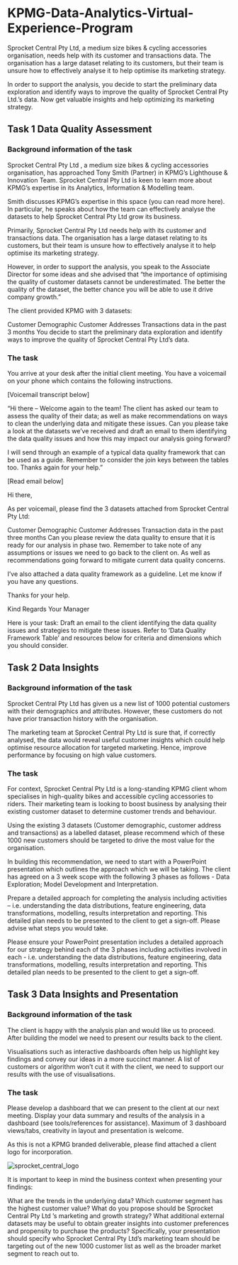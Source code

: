 # KPMG-Data-Analytics-Virtual-Experience-Program

Sprocket Central Pty Ltd, a medium size bikes & cycling accessories organisation, needs help with its customer and transactions data. The organisation has a large dataset relating to its customers, but their team is unsure how to effectively analyse it to help optimise its marketing strategy. 

In order to support the analysis, you decide to start the preliminary data exploration and identify ways to improve the quality of Sprocket Central Pty Ltd.’s data. Now get valuable insights and help optimizing its marketing strategy.    


## Task 1 Data Quality Assessment

### Background information of the task

Sprocket Central Pty Ltd , a medium size bikes & cycling accessories organisation, has approached Tony Smith (Partner) in KPMG’s Lighthouse & Innovation Team. Sprocket Central Pty Ltd  is keen to learn more about KPMG’s expertise in its Analytics, Information & Modelling team. 

Smith discusses KPMG’s expertise in this space (you can read more here). In particular, he speaks about how the team can effectively analyse the datasets to help Sprocket Central Pty Ltd grow its business.

Primarily, Sprocket Central Pty Ltd needs help with its customer and transactions data. The organisation has a large dataset relating to its customers, but their team is unsure how to effectively analyse it to help optimise its marketing strategy. 

However, in order to support the analysis, you speak to the Associate Director for some ideas and she advised that “the importance of optimising the quality of customer datasets cannot be underestimated. The better the quality of the dataset, the better chance you will be able to use it drive company growth.”

The client provided KPMG with 3 datasets:

Customer Demographic 
Customer Addresses
Transactions data in the past 3 months
You decide to start the preliminary data exploration and identify ways to improve the quality of Sprocket Central Pty Ltd’s data.

### The task

You arrive at your desk after the initial client meeting. You have a voicemail on your phone which contains the following instructions.



[Voicemail transcript below]

“Hi there – Welcome again to the team! The client has asked our team to assess the quality of their data; as well as make recommendations on ways to clean the underlying data and mitigate these issues.  Can you please take a look at the datasets we’ve received and draft an email to them identifying the data quality issues and how this may impact our analysis going forward?

I will send through an example of a typical data quality framework that can be used as a guide. Remember to consider the join keys between the tables too. Thanks again for your help.”


[Read email below]

Hi there,

As per voicemail, please find the 3 datasets attached from Sprocket Central Pty Ltd:

Customer Demographic 
Customer Addresses
Transaction data in the past three months
Can you please review the data quality to ensure that it is ready for our analysis in phase two. Remember to take note of any assumptions or issues we need to go back to the client on. As well as recommendations going forward to mitigate current data quality concerns.

I’ve also attached a data quality framework as a guideline. Let me know if you have any questions.

Thanks for your help.

Kind Regards
Your Manager

Here is your task:
Draft an email to the client identifying the data quality issues and strategies to mitigate these issues. Refer to ‘Data Quality Framework Table’ and resources below for criteria and dimensions which you should consider.


## Task 2 Data Insights

### Background information of the task

Sprocket Central Pty Ltd has given us a new list of 1000 potential customers with their demographics and attributes. However, these customers do not have prior transaction history with the organisation. 

The marketing team at Sprocket Central Pty Ltd is sure that, if correctly analysed, the data would reveal useful customer insights which could help optimise resource allocation for targeted marketing. Hence, improve performance by focusing on high value customers.

### The task

For context, Sprocket Central Pty Ltd is a long-standing KPMG client whom specialises in high-quality bikes and accessible cycling accessories to riders. Their marketing team is looking to boost business by analysing their existing customer dataset to determine customer trends and behaviour. 

Using the existing 3 datasets (Customer demographic, customer address and transactions) as a labelled dataset, please recommend which of these 1000 new customers should be targeted to drive the most value for the organisation. 

In building this recommendation, we need to start with a PowerPoint presentation which outlines the approach which we will be taking. The client has agreed on a 3 week scope with the following 3 phases as follows - Data Exploration; Model Development and Interpretation.

Prepare a detailed approach for completing the analysis including activities – i.e. understanding the data distributions, feature engineering, data transformations, modelling, results interpretation and reporting. This detailed plan needs to be presented to the client to get a sign-off. Please advise what steps you would take. 

Please ensure your PowerPoint presentation includes a detailed approach for our strategy behind each of the 3 phases including activities involved in each - i.e. understanding the data distributions, feature engineering, data transformations, modelling, results interpretation and reporting. This detailed plan needs to be presented to the client to get a sign-off.



## Task 3 Data Insights and Presentation

### Background information of the task

The client is happy with the analysis plan and would like us to proceed.  After building the model we need to present our results back to the client. 

Visualisations such as interactive dashboards often help us highlight key findings and convey our ideas in a more succinct manner. A list of customers or algorithm won’t cut it with the client, we need to support our results with the use of visualisations. 

### The task

Please develop a dashboard that we can present to the client at our next meeting. Display your data summary and results of the analysis in a dashboard (see tools/references for assistance).  Maximum of 3 dashboard views/tabs, creativity in layout and presentation is welcome.  

As this is not a KPMG branded deliverable, please find attached a client logo for incorporation.

![sprocket_central_logo](https://user-images.githubusercontent.com/86102231/152376493-6a0d6d6d-84e8-4d71-98b5-3c52169aa56a.png)

It is important to keep in mind the business context when presenting your findings:

What are the trends in the underlying data?
Which customer segment has the highest customer value?
What do you propose should be Sprocket Central Pty Ltd ’s marketing and growth strategy?
What additional external datasets may be useful to obtain greater insights into customer preferences and propensity to purchase the products?
Specifically, your presentation should specify who Sprocket Central Pty Ltd’s marketing team should be targeting out of the new 1000 customer list as well as the broader market segment to reach out to. 
